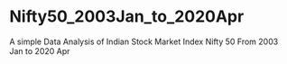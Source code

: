 # Nifty50_2003Jan_to_2020Apr
A simple Data Analysis of Indian Stock Market Index Nifty 50 From 2003 Jan to 2020 Apr

